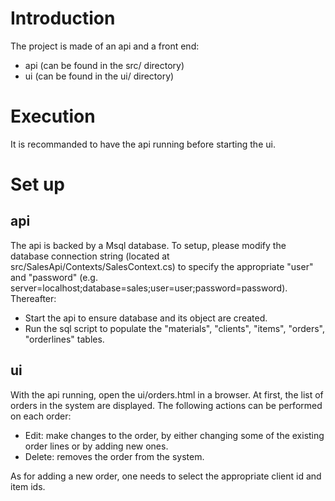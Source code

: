 # Introduction

The project is made of an api and a front end:

* api (can be found in the src/ directory)
* ui (can be found in the ui/ directory)

# Execution

It is recommanded to have the api running before starting the  ui.

# Set up

## api

The api is backed by a Msql database. To setup, please modify the database connection string (located at src/SalesApi/Contexts/SalesContext.cs) to specify the appropriate "user" and "password" (e.g. server=localhost;database=sales;user=user;password=password). Thereafter:

* Start the api to ensure database and its object are created.
* Run the sql script to populate the "materials", "clients", "items", "orders", "orderlines" tables.

## ui

With the api running, open the ui/orders.html in a browser. At first, the list of orders in the system are displayed. The following actions can be performed on each order:

* Edit: make changes to the order, by either changing some of the existing order lines or by adding new ones. 
* Delete: removes the order from the system.

As for adding a new order, one needs to select the appropriate client id and item ids.